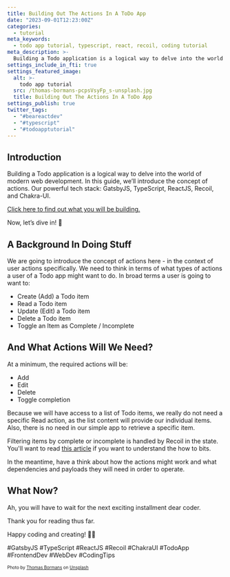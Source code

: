 ```yaml
---
title: Building Out The Actions In A ToDo App
date: "2023-09-01T12:23:00Z"
categories:
  - tutorial
meta_keywords:
  - todo app tutorial, typescript, react, recoil, coding tutorial
meta_description: >-
  Building a Todo application is a logical way to delve into the world of modern web development. In this guide, we’ll introduce the concept of actions. Our powerful tech stack: GatsbyJS, TypeScript, ReactJS, Recoil, and Chakra-UI. Let’s dive in! 🤿
settings_include_in_fti: true
settings_featured_image:
  alt: >-
    todo app tutorial
  src: /thomas-bormans-pcpsVsyFp_s-unsplash.jpg
  title: Building Out The Actions In A ToDo App
settings_publish: true
twitter_tags:
  - "#beareactdev"
  - "#typescript"
  - "#todoapptutorial"
---
```


## Introduction

Building a Todo application is a logical way to delve into the world of modern web development. In this guide, we’ll introduce the concept of actions. Our powerful tech stack: GatsbyJS, TypeScript, ReactJS, Recoil, and Chakra-UI.

<a href="https://beareact.dev/apps/to-do/" target="_blank">Click here to find out what you will be building.</a>

Now, let’s dive in! 🤿

## A Background In Doing Stuff

We are going to introduce the concept of actions here - in the context of user actions specifically. We need to think in terms of what types of actions a user of a Todo app might want to do. In broad terms a user is going to want to:

* Create (Add) a Todo item
* Read a Todo item
* Update (Edit) a Todo item
* Delete a Todo item
* Toggle an Item as Complete / Incomplete

## And What Actions Will We Need?

At a minimum, the required actions will be:

* Add
* Edit
* Delete
* Toggle completion

Because we will have access to a list of Todo items, we really do not need a specific Read action, as the list content will provide our individual items. Also, there is no need in our simple app to retrieve a specific item.

Filtering items by complete or incomplete is handled by Recoil in the state. You'll want to read <a href="https://beareact.dev/todo-let-us-look-at-the-recoil-state/" target="_blank">this article</a> if you want to understand the how to bits.

In the meantime, have a think about how the actions might work and what dependencies and payloads they will need in order to operate.

## What Now?

Ah, you will have to wait for the next exciting installment dear coder.

Thank you for reading thus far.

Happy coding and creating! 🌟🎉

\#GatsbyJS #TypeScript #ReactJS #Recoil #ChakraUI #TodoApp #FrontendDev #WebDev #CodingTips

<p/>

<span style="font-size:10px">
Photo by <a href="https://unsplash.com/@thomasbormans?utm_source=unsplash&utm_medium=referral&utm_content=creditCopyText" target="_blank">Thomas Bormans</a> on <a href="https://unsplash.com/photos/pcpsVsyFp_s?utm_source=unsplash&utm_medium=referral&utm_content=creditCopyText" target="_blank">Unsplash</a>
</span>
